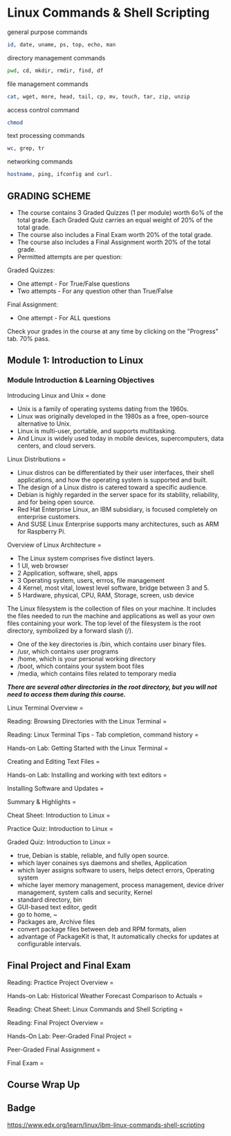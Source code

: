 # Linux Commands & Shell Scripting

general purpose commands
```bash
id, date, uname, ps, top, echo, man
```
directory management commands
```bash
pwd, cd, mkdir, rmdir, find, df
```
file management commands
```bash
cat, wget, more, head, tail, cp, mv, touch, tar, zip, unzip
```
access control command
```bash
chmod
```
text processing commands
```bash
wc, grep, tr
```
networking commands
```bash
hostname, ping, ifconfig and curl.
```
## GRADING SCHEME

* The course contains 3 Graded Quizzes (1 per module) worth 6o% of the total grade. Each Graded Quiz carries an equal weight of 20% of the total grade.
* The course also includes a Final Exam worth 20% of the total grade.
* The course also includes a Final Assignment worth 20% of the total grade.
* Permitted attempts are per question:

Graded Quizzes:
* One attempt - For True/False questions
* Two attempts - For any question other than True/False

Final Assignment:
* One attempt - For ALL questions

Check your grades in the course at any time by clicking on the "Progress" tab. 70% pass.

## Module 1: Introduction to Linux

### Module Introduction & Learning Objectives

Introducing Linux and Unix = done

* Unix is a family of operating systems dating from the 1960s.
* Linux was originally developed in the 1980s as a free, open-source alternative to Unix.
* Linux is multi-user, portable, and supports multitasking.
* And Linux is widely used today in mobile devices, supercomputers, data centers, and cloud servers.

Linux Distributions = 

* Linux distros can be differentiated by their user interfaces,
their shell applications, and how the operating system is supported and built.
* The design of a Linux distro is catered toward a specific audience.
* Debian is highly regarded in the server space for its stability, reliability,
and for being open source.
* Red Hat Enterprise Linux, an IBM subsidiary, is focused completely on enterprise customers.
* And SUSE Linux Enterprise supports many architectures, such as ARM for Raspberry Pi.

Overview of Linux Architecture =

* The Linux system comprises five distinct layers.
* 1 UI, web browser
* 2 Application, software, shell, apps
* 3 Operating system, users, errros, file management
* 4 Kernel, most vital, lowest level software, bridge between 3 and 5.
* 5 Hardware, physical, CPU, RAM, Storage, screen, usb device

The Linux filesystem is the collection of files on your machine. It includes the files
needed to run the machine and applications as well as your own files containing your
work.
The top level of the filesystem is the root directory, symbolized by a forward slash (/).

* One of the key directories is /bin, which contains user binary files.
* /usr, which contains user programs
* /home, which is your personal working directory
* /boot, which contains your system boot files
* /media, which contains files related to temporary media 

***There are several other directories in the root directory, but you will not need to access them during this course.***

Linux Terminal Overview =

Reading: Browsing Directories with the Linux Terminal =

Reading: Linux Terminal Tips - Tab completion, command history =

Hands-on Lab: Getting Started with the Linux Terminal =

Creating and Editing Text Files =

Hands-on Lab: Installing and working with text editors =

Installing Software and Updates =

Summary & Highlights =

Cheat Sheet: Introduction to Linux =

Practice Quiz: Introduction to Linux =

Graded Quiz: Introduction to Linux =

* true, Debian is stable, reliable, and fully open source.
* which layer conaines sys daemons and shelles,  Application
* which layer assigns software to users, helps detect errors, Operating system
* whiche layer memory management, process management, device driver management, system calls and security, Kernel
* standard directory, bin
* GUI-based text editor, gedit
* go to home, ~
* Packages are, Archive files
* convert package files between deb and RPM formats, alien
* advantage of PackageKit is that, It automatically checks for updates at configurable intervals.


## Final Project and Final Exam

Reading: Practice Project Overview =

Hands-on Lab: Historical Weather Forecast Comparison to Actuals =

Reading: Cheat Sheet: Linux Commands and Shell Scripting =

Reading: Final Project Overview =

Hands-On Lab: Peer-Graded Final Project =

Peer-Graded Final Assignment =

Final Exam =

## Course Wrap Up

## Badge

https://www.edx.org/learn/linux/ibm-linux-commands-shell-scripting